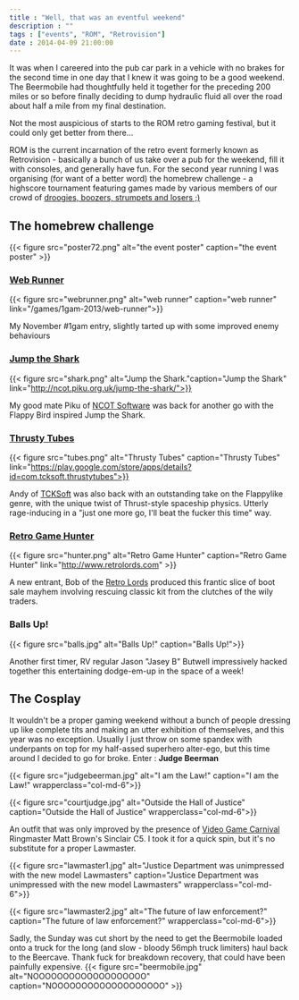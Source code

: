 ```yaml
---
title : "Well, that was an eventful weekend"
description : ""
tags : ["events", "ROM", "Retrovision"]
date : 2014-04-09 21:00:00
---
```


It was when I careered into the pub car park in a vehicle with no brakes for the second time in one day that I knew it was going to be a good weekend. The Beermobile had thoughtfully held it together for the preceding 200 miles or so before finally deciding to dump hydraulic fluid all over the road about half a mile from my final destination. 

Not the most auspicious of starts to the ROM retro gaming festival, but it could only get better from there...

<!--more-->

ROM is the current incarnation of the retro event formerly known as Retrovision - basically a bunch of us take over a pub for the weekend, fill it with consoles, and generally have fun. For the second year running I was organising (for want of a better word) the homebrew challenge - a highscore tournament featuring games made by various members of our crowd of [droogies, boozers, strumpets and losers ;)](http://en.wikipedia.org/wiki/Raw_Power_(TV_series))

## The homebrew challenge

{{< figure src="poster72.png" alt="the event poster" caption="the event poster" >}}

### [Web Runner](/games/1gam-2013/web-runner)

{{< figure src="webrunner.png" alt="web runner" caption="web runner" link="/games/1gam-2013/web-runner">}}

My November #1gam entry, slightly tarted up with some improved enemy behaviours

### [Jump the Shark](http://ncot.piku.org.uk/jump-the-shark/)

{{< figure src="shark.png" alt="Jump the Shark."caption="Jump the Shark" link="http://ncot.piku.org.uk/jump-the-shark/">}}

My good mate Piku of [NCOT Software](http://ncot.piku.org.uk/) was back for another go with the Flappy Bird inspired Jump the Shark.

### [Thrusty Tubes](https://play.google.com/store/apps/details?id=com.tcksoft.thrustytubes)

{{< figure src="tubes.png" alt="Thrusty Tubes" caption="Thrusty Tubes" link="https://play.google.com/store/apps/details?id=com.tcksoft.thrustytubes">}}

Andy of [TCKSoft](http://www.tcksoft.co.uk/wordpress/) was also back with an outstanding take on the Flappylike genre, with the unique twist of Thrust-style spaceship physics. Utterly rage-inducing in a "just one more go, I'll beat the fucker this time" way.

### [Retro Game Hunter](http://www.retrolords.com)

{{< figure src="hunter.png" alt="Retro Game Hunter" caption="Retro Game Hunter" link="http://www.retrolords.com" >}}

A new entrant, Bob of the [Retro Lords](http://www.retrolords.com/) produced this frantic slice of boot sale mayhem involving rescuing classic kit from the clutches of the wily traders.

### Balls Up!

{{< figure src="balls.jpg" alt="Balls Up!" caption="Balls Up!">}}

Another first timer, RV regular Jason "Jasey B" Butwell impressively hacked together this entertaining dodge-em-up in the space of a week!

## The Cosplay

It wouldn't be a proper gaming weekend without a bunch of people dressing up like complete tits and making an utter exhibition of themselves, and this year was no exception. Usually I just throw on some spandex with underpants on top for my half-assed superhero alter-ego, but this time around I decided to go for broke. Enter : __Judge Beerman__

<div class="row">
{{< figure src="judgebeerman.jpg" alt="I am the Law!" caption="I am the Law!" wrapperclass="col-md-6">}}

{{< figure src="courtjudge.jpg" alt="Outside the Hall of Justice" caption="Outside the Hall of Justice" wrapperclass="col-md-6">}}
</div>

An outfit that was only improved by the presence of [Video Game Carnival](http://www.videogamecarnival.com/) Ringmaster Matt Brown's Sinclair C5. I took it for a quick spin, but it's no substitute for a proper Lawmaster.

<div class="row">
{{< figure src="lawmaster1.jpg" alt="Justice Department was unimpressed with the new model Lawmasters" caption="Justice Department was unimpressed with the new model Lawmasters" wrapperclass="col-md-6">}}

{{< figure src="lawmaster2.jpg" alt="The future of law enforcement?" caption="The future of law enforcement?" wrapperclass="col-md-6">}}
</div>

Sadly, the Sunday was cut short by the need to get the Beermobile loaded onto a truck for the long (and slow - bloody 56mph truck limiters) haul back to the Beercave. Thank fuck for breakdown recovery, that could have been painfully expensive.
{{< figure src="beermobile.jpg" alt="NOOOOOOOOOOOOOOOOOOO" caption="NOOOOOOOOOOOOOOOOOOO" >}}
